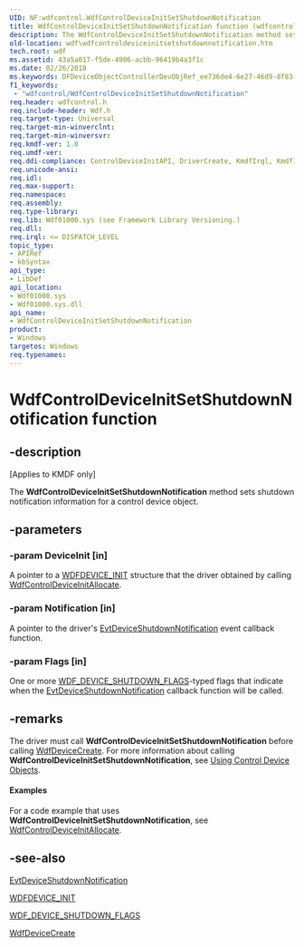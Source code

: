 ```yaml
---
UID: NF:wdfcontrol.WdfControlDeviceInitSetShutdownNotification
title: WdfControlDeviceInitSetShutdownNotification function (wdfcontrol.h)
description: The WdfControlDeviceInitSetShutdownNotification method sets shutdown notification information for a control device object.
old-location: wdf\wdfcontroldeviceinitsetshutdownnotification.htm
tech.root: wdf
ms.assetid: 43a5a017-f5de-4906-acbb-96419b4a3f1c
ms.date: 02/26/2018
ms.keywords: DFDeviceObjectControllerDevObjRef_ee736de4-6e27-46d9-8f83-40d7368c960a.xml, WdfControlDeviceInitSetShutdownNotification, WdfControlDeviceInitSetShutdownNotification method, kmdf.wdfcontroldeviceinitsetshutdownnotification, wdf.wdfcontroldeviceinitsetshutdownnotification, wdfcontrol/WdfControlDeviceInitSetShutdownNotification
f1_keywords:
 - "wdfcontrol/WdfControlDeviceInitSetShutdownNotification"
req.header: wdfcontrol.h
req.include-header: Wdf.h
req.target-type: Universal
req.target-min-winverclnt: 
req.target-min-winversvr: 
req.kmdf-ver: 1.0
req.umdf-ver: 
req.ddi-compliance: ControlDeviceInitAPI, DriverCreate, KmdfIrql, KmdfIrql2
req.unicode-ansi: 
req.idl: 
req.max-support: 
req.namespace: 
req.assembly: 
req.type-library: 
req.lib: Wdf01000.sys (see Framework Library Versioning.)
req.dll: 
req.irql: <= DISPATCH_LEVEL
topic_type:
- APIRef
- kbSyntax
api_type:
- LibDef
api_location:
- Wdf01000.sys
- Wdf01000.sys.dll
api_name:
- WdfControlDeviceInitSetShutdownNotification
product:
- Windows
targetos: Windows
req.typenames: 
---
```


# WdfControlDeviceInitSetShutdownNotification function


## -description


<p class="CCE_Message">[Applies to KMDF only]</p>

The <b>WdfControlDeviceInitSetShutdownNotification</b> method sets shutdown notification information for a control device object.


## -parameters




### -param DeviceInit [in]

A pointer to a <a href="https://docs.microsoft.com/windows-hardware/drivers/wdf/wdfdevice_init">WDFDEVICE_INIT</a> structure that the driver obtained by calling <a href="https://docs.microsoft.com/windows-hardware/drivers/ddi/wdfcontrol/nf-wdfcontrol-wdfcontroldeviceinitallocate">WdfControlDeviceInitAllocate</a>.


### -param Notification [in]

A pointer to the driver's <a href="https://docs.microsoft.com/windows-hardware/drivers/ddi/wdfcontrol/nc-wdfcontrol-evt_wdf_device_shutdown_notification">EvtDeviceShutdownNotification</a> event callback function.


### -param Flags [in]

One or more <a href="https://docs.microsoft.com/windows-hardware/drivers/ddi/wdfcontrol/ne-wdfcontrol-_wdf_device_shutdown_flags">WDF_DEVICE_SHUTDOWN_FLAGS</a>-typed flags that indicate when the <a href="https://docs.microsoft.com/windows-hardware/drivers/ddi/wdfcontrol/nc-wdfcontrol-evt_wdf_device_shutdown_notification">EvtDeviceShutdownNotification</a> callback function will be called.


## -remarks



The driver must call <b>WdfControlDeviceInitSetShutdownNotification</b> before calling <a href="https://docs.microsoft.com/windows-hardware/drivers/ddi/wdfdevice/nf-wdfdevice-wdfdevicecreate">WdfDeviceCreate</a>. For more information about calling <b>WdfControlDeviceInitSetShutdownNotification</b>, see <a href="https://docs.microsoft.com/windows-hardware/drivers/wdf/using-control-device-objects">Using Control Device Objects</a>.


#### Examples

For a code example that uses <b>WdfControlDeviceInitSetShutdownNotification</b>, see <a href="https://docs.microsoft.com/windows-hardware/drivers/ddi/wdfcontrol/nf-wdfcontrol-wdfcontroldeviceinitallocate">WdfControlDeviceInitAllocate</a>.

<div class="code"></div>



## -see-also




<a href="https://docs.microsoft.com/windows-hardware/drivers/ddi/wdfcontrol/nc-wdfcontrol-evt_wdf_device_shutdown_notification">EvtDeviceShutdownNotification</a>



<a href="https://docs.microsoft.com/windows-hardware/drivers/wdf/wdfdevice_init">WDFDEVICE_INIT</a>



<a href="https://docs.microsoft.com/windows-hardware/drivers/ddi/wdfcontrol/ne-wdfcontrol-_wdf_device_shutdown_flags">WDF_DEVICE_SHUTDOWN_FLAGS</a>



<a href="https://docs.microsoft.com/windows-hardware/drivers/ddi/wdfdevice/nf-wdfdevice-wdfdevicecreate">WdfDeviceCreate</a>
 

 

